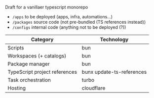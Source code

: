 Draft for a vanillaer typescript monorepo

- `/apps` to be deployed (apps, infra, automations...)
- `/packages` source code (not pre-bundled (TS references instead))
- `/configs` internal code (anything not to be deployed (?))

| Category | Technology |
|----------|------------|
| Scripts | bun |
| Workspaces (+ catalogs) | bun |
| Package manager | bun |
| TypeScript project references | bunx update-ts-references |
| Task orchestration | turbo |
| Hosting | cloudflare |
